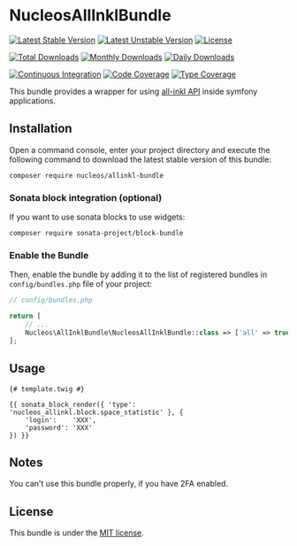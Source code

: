 NucleosAllInklBundle
====================
[![Latest Stable Version](https://poser.pugx.org/nucleos/allinkl-bundle/v/stable)](https://packagist.org/packages/nucleos/allinkl-bundle)
[![Latest Unstable Version](https://poser.pugx.org/nucleos/allinkl-bundle/v/unstable)](https://packagist.org/packages/nucleos/allinkl-bundle)
[![License](https://poser.pugx.org/nucleos/allinkl-bundle/license)](https://packagist.org/packages/nucleos/allinkl-bundle)

[![Total Downloads](https://poser.pugx.org/nucleos/allinkl-bundle/downloads)](https://packagist.org/packages/nucleos/allinkl-bundle)
[![Monthly Downloads](https://poser.pugx.org/nucleos/allinkl-bundle/d/monthly)](https://packagist.org/packages/nucleos/allinkl-bundle)
[![Daily Downloads](https://poser.pugx.org/nucleos/allinkl-bundle/d/daily)](https://packagist.org/packages/nucleos/allinkl-bundle)

[![Continuous Integration](https://github.com/nucleos/NucleosAllInklBundle/workflows/Continuous%20Integration/badge.svg)](https://github.com/nucleos/NucleosAllInklBundle/actions?query=workflow%3A"Continuous+Integration"+branch%3Amain)
[![Code Coverage](https://codecov.io/gh/nucleos/NucleosAllInklBundle/branch/main/graph/badge.svg)](https://codecov.io/gh/nucleos/NucleosAllInklBundle)
[![Type Coverage](https://shepherd.dev/github/nucleos/NucleosAllInklBundle/coverage.svg)](https://shepherd.dev/github/nucleos/NucleosAllInklBundle)

This bundle provides a wrapper for using [all-inkl API] inside symfony applications.

## Installation

Open a command console, enter your project directory and execute the following command to download the latest stable version of this bundle:

```
composer require nucleos/allinkl-bundle
```

### Sonata block integration (optional)

If you want to use sonata blocks to use widgets:

```
composer require sonata-project/block-bundle
```

### Enable the Bundle

Then, enable the bundle by adding it to the list of registered bundles in `config/bundles.php` file of your project:

```php
// config/bundles.php

return [
    // ...
    Nucleos\AllInklBundle\NucleosAllInklBundle::class => ['all' => true],
];
```

## Usage

```twig
{# template.twig #}

{{ sonata_block_render({ 'type': 'nucleos_allinkl.block.space_statistic' }, {
    'login':    'XXX',
    'password': 'XXX'
}) }}
```

## Notes

You can't use this bundle properly, if you have 2FA enabled.

## License

This bundle is under the [MIT license](LICENSE.md).

[all-inkl API]: http://kasapi.kasserver.com/


